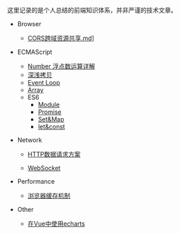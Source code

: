 这里记录的是个人总结的前端知识体系，并非严谨的技术文章。

+ Browser

    + [CORS跨域资源共享.md](https://github.com/webproblem/Blog/blob/master/%E5%89%8D%E7%AB%AF/Browser/CORS%E8%B7%A8%E5%9F%9F%E8%B5%84%E6%BA%90%E5%85%B1%E4%BA%AB.md)]
+ ECMAScript

    + [Number 浮点数运算详解](./ECMAScript/Number浮点数运算详解.md)
    + [深浅拷贝](https://github.com/webproblem/Blog/blob/master/%E5%89%8D%E7%AB%AF/ECMAScript/%E6%B7%B1%E6%B5%85%E6%8B%B7%E8%B4%9D.md)
    + [Event Loop](https://github.com/webproblem/Blog/blob/master/%E5%89%8D%E7%AB%AF/ECMAScript/Event%20Loop.md)
    + [Array](https://github.com/webproblem/Blog/blob/master/%E5%89%8D%E7%AB%AF/ECMAScript/Array.md)
    + ES6
      * [Module](https://github.com/webproblem/Blog/blob/master/%E5%89%8D%E7%AB%AF/ECMAScript/ES6/Module.md)
      * [Promise](https://github.com/webproblem/Blog/blob/master/%E5%89%8D%E7%AB%AF/ECMAScript/ES6/Promise.md)
      * [Set&Map](https://github.com/webproblem/Blog/blob/master/%E5%89%8D%E7%AB%AF/ECMAScript/ES6/Set%26Map.md)
      * [let&const](https://github.com/webproblem/Blog/blob/master/%E5%89%8D%E7%AB%AF/ECMAScript/ES6/let%26const.md)
+ Network

    + [HTTP数据请求方案](https://github.com/webproblem/Blog/blob/master/%E5%89%8D%E7%AB%AF/Network/HTTP%E6%95%B0%E6%8D%AE%E8%AF%B7%E6%B1%82%E6%96%B9%E6%A1%88.md)

    + [WebSocket](https://github.com/webproblem/Blog/blob/master/%E5%89%8D%E7%AB%AF/Network/WebSocket.md)
+ Performance

    * [浏览器缓存机制](https://github.com/webproblem/Blog/blob/master/%E5%89%8D%E7%AB%AF/Performance/%E6%B5%8F%E8%A7%88%E5%99%A8%E7%BC%93%E5%AD%98%E6%9C%BA%E5%88%B6.md)
+ Other

    + [在Vue中使用echarts](./Other/在Vue中使用echarts.md)     